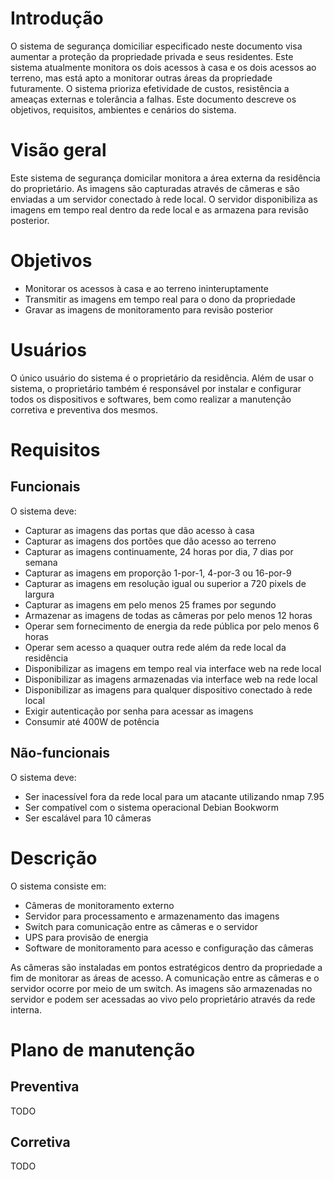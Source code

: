 # Introdução

O sistema de segurança domiciliar especificado neste documento visa aumentar a proteção da propriedade privada e seus residentes. Este sistema atualmente monitora os dois acessos à casa e os dois acessos ao terreno, mas está apto a monitorar outras áreas da propriedade futuramente. O sistema prioriza efetividade de custos, resistência a ameaças externas e tolerância a falhas. Este documento descreve os objetivos, requisitos, ambientes e cenários do sistema.

# Visão geral

Este sistema de segurança domicilar monitora a área externa da residência do proprietário. As imagens são capturadas através de câmeras e são enviadas a um servidor conectado à rede local. O servidor disponibiliza as imagens em tempo real dentro da rede local e as armazena para revisão posterior.

# Objetivos

- Monitorar os acessos à casa e ao terreno ininteruptamente
- Transmitir as imagens em tempo real para o dono da propriedade
- Gravar as imagens de monitoramento para revisão posterior

# Usuários

O único usuário do sistema é o proprietário da residência. Além de usar o sistema, o proprietário também é responsável por instalar e configurar todos os dispositivos e softwares, bem como realizar a manutenção corretiva e preventiva dos mesmos.

# Requisitos

## Funcionais

O sistema deve:

- Capturar as imagens das portas que dão acesso à casa
- Capturar as imagens dos portões que dão acesso ao terreno
- Capturar as imagens continuamente, 24 horas por dia, 7 dias por semana
- Capturar as imagens em proporção 1-por-1, 4-por-3 ou 16-por-9
- Capturar as imagens em resolução igual ou superior a 720 pixels de largura
- Capturar as imagens em pelo menos 25 frames por segundo
- Armazenar as imagens de todas as câmeras por pelo menos 12 horas
- Operar sem fornecimento de energia da rede pública por pelo menos 6 horas
- Operar sem acesso a quaquer outra rede além da rede local da residência
- Disponibilizar as imagens em tempo real via interface web na rede local
- Disponibilizar as imagens armazenadas via interface web na rede local
- Disponibilizar as imagens para qualquer dispositivo conectado à rede local
- Exigir autenticação por senha para acessar as imagens
- Consumir até 400W de potência

## Não-funcionais

O sistema deve:

- Ser inacessível fora da rede local para um atacante utilizando nmap 7.95
- Ser compatível com o sistema operacional Debian Bookworm
- Ser escalável para 10 câmeras

# Descrição

O sistema consiste em:

- Câmeras de monitoramento externo
- Servidor para processamento e armazenamento das imagens
- Switch para comunicação entre as câmeras e o servidor
- UPS para provisão de energia
- Software de monitoramento para acesso e configuração das câmeras

As câmeras são instaladas em pontos estratégicos dentro da propriedade a fim de monitorar as áreas de acesso. A comunicação entre as câmeras e o servidor ocorre por meio de um switch. As imagens são armazenadas no servidor e podem ser acessadas ao vivo pelo proprietário através da rede interna.

# Plano de manutenção

## Preventiva

TODO

## Corretiva

TODO
